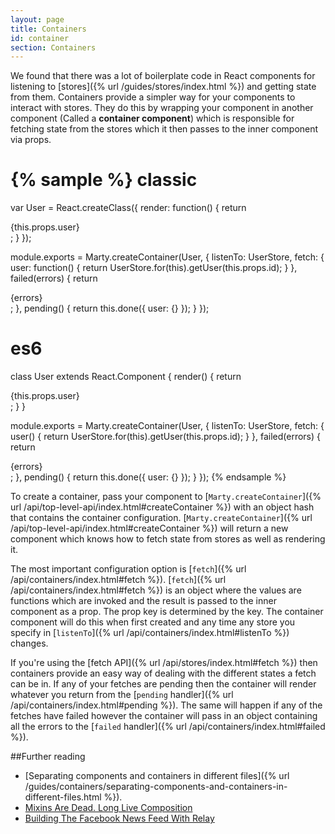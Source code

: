 ```yaml
---
layout: page
title: Containers
id: container
section: Containers
---
```


We found that there was a lot of boilerplate code in React components for listening to [stores]({% url /guides/stores/index.html %}) and getting state from them. Containers provide a simpler way for your components to interact with stores. They do this by wrapping your component in another component (Called a **container component**) which is responsible for fetching state from the stores which it then passes to the inner component via props.

{% sample %}
classic
=======
var User = React.createClass({
  render: function() {
    return <div className="User">{this.props.user}</div>;
  }
});

module.exports = Marty.createContainer(User, {
  listenTo: UserStore,
  fetch: {
    user: function() {
      return UserStore.for(this).getUser(this.props.id);
    }
  },
  failed(errors) {
    return <div className="User User-failedToLoad">{errors}</div>;
  },
  pending() {
    return this.done({
      user: {}
    });
  }
});

es6
===
class User extends React.Component {
  render() {
    return <div className="User">{this.props.user}</div>;
  }
}

module.exports = Marty.createContainer(User, {
  listenTo: UserStore,
  fetch: {
    user() {
      return UserStore.for(this).getUser(this.props.id);
    }
  },
  failed(errors) {
    return <div className="User User-failedToLoad">{errors}</div>;
  },
  pending() {
    return this.done({
      user: {}
    });
  }
});
{% endsample %}

To create a container, pass your component to [``Marty.createContainer``]({% url /api/top-level-api/index.html#createContainer %}) with an object hash that contains the container configuration. [``Marty.createContainer``]({% url /api/top-level-api/index.html#createContainer %}) will return a new component which knows how to fetch state from stores as well as rendering it. 

The most important configuration option is [``fetch``]({% url /api/containers/index.html#fetch %}). [``fetch``]({% url /api/containers/index.html#fetch %}) is an object where the values are functions which are invoked and the result is passed to the inner component as a prop. The prop key is determined by the key. The container component will do this when first created and any time any store you specify in [``listenTo``]({% url /api/containers/index.html#listenTo %}) changes.

If you're using the [fetch API]({% url /api/stores/index.html#fetch %}) then containers provide an easy way of dealing with the different states a fetch can be in. If any of your fetches are pending then the container will render whatever you return from the [``pending`` handler]({% url /api/containers/index.html#pending %}). The same will happen if any of the fetches have failed however the container will pass in an object containing all the errors to the [``failed`` handler]({% url /api/containers/index.html#failed %}).

##Further reading

* [Separating components and containers in different files]({% url /guides/containers/separating-components-and-containers-in-different-files.html %}).
* [Mixins Are Dead. Long Live Composition](https://medium.com/@dan_abramov/mixins-are-dead-long-live-higher-order-components-94a0d2f9e750)
* [Building The Facebook News Feed With Relay](http://facebook.github.io/react/blog/2015/03/19/building-the-facebook-news-feed-with-relay.html)

